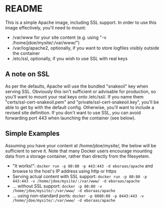 # README #

This is a simple Apache image, including SSL support. In order to use this image effectively, you'll need to mount:

- /var/www for your site content (e.g. using "-v /home/jdoe/mysite/:/var/www/")
- /var/log/apache2, optionally, if you want to store logfiles visibly outside the container
- /etc/ssl, optionally, if you wish to use SSL with real keys

## A note on SSL ##

As per the defaults, Apache will use the bundled "snakeoil" key when serving SSL. Obviously this isn't sufficient or advisable for production, so you'll want to mount your real keys onto /etc/ssl/. If you name them "certs/ssl-cert-snakeoil.pem" and "private/ssl-cert-snakeoil.key", you'll be able to get by with the default config. Otherwise, you'll want to include a revised site definition. If you don't want to use SSL, you can avoid forwarding port 443 when launching the container (see below).

## Simple Examples ##

Assuming you have your content at /home/jdoe/mysite/, the below will be sufficient to serve it. Note that many Docker users encourage mounting data from a storage container, rather than directly from the filesyetem.

- "It works!": `docker run -p 80:80 -p 443:443 -d eboraas/apache` and browse to the host's IP address using http or https
- Serving actual content with SSL support: `docker run -p 80:80 -p 443:443 -v /home/jdoe/mysite/:/var/www/ -d eboraas/apache`
- ... without SSL support: `docker -p 80:80 -v /home/jdoe/mysite/:/var/www/ -d eboraas/apache`
- ... using non-standard ports: `docker -p 8080:80 -p 8443:443 -v /home/jdoe/mysite/:/var/www/ -d eboraas/apache`

